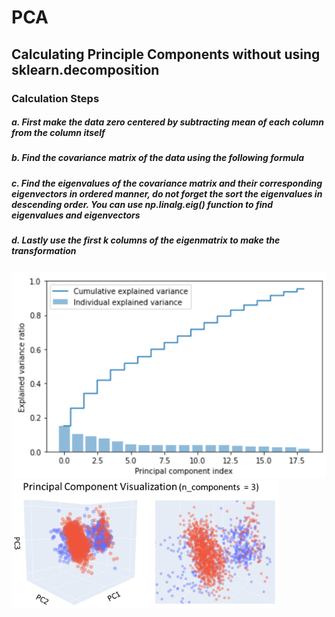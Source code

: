 # PCA

## Calculating Principle Components without using  sklearn.decomposition 

### Calculation Steps

##### a. First make the data zero centered by subtracting mean of each column from the column itself


##### b. Find the covariance matrix of the data using the following formula


##### c. Find the eigenvalues of the covariance matrix and their corresponding eigenvectors in ordered manner, do not forget the sort the eigenvalues in descending order. You can use np.linalg.eig() function to find eigenvalues and eigenvectors


##### d. Lastly use the first k columns of the eigenmatrix to make the transformation

![alt text](https://github.com/yctasoglu/PCA/blob/main/SnapShots/38C69E83-6FD1-475B-BA57-DA773F306CC6.png)
![alt text](https://github.com/yctasoglu/PCA/blob/main/SnapShots/615829C7-872F-4B2B-B113-5B76843D6910.png)

